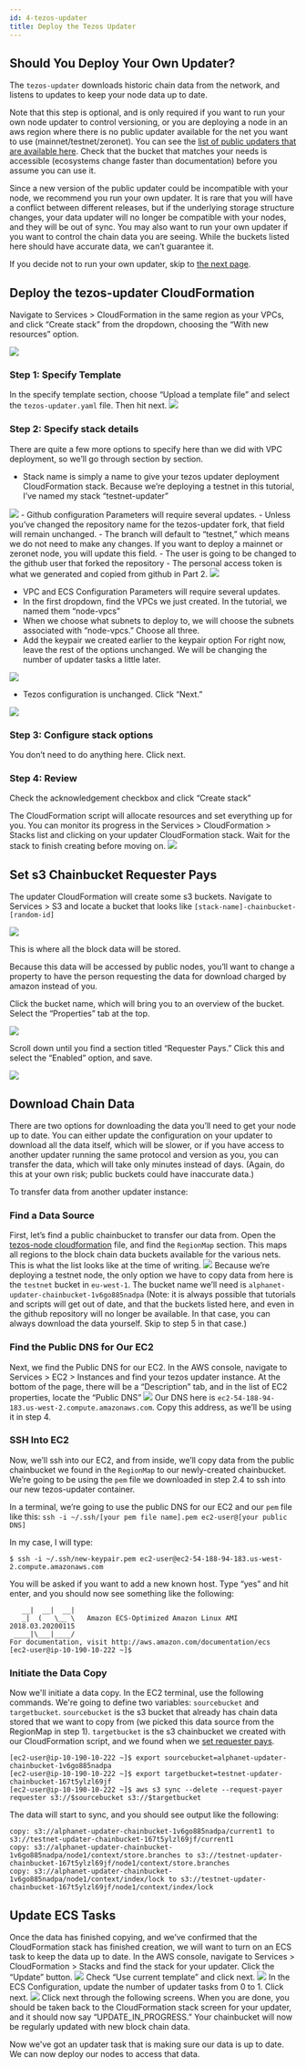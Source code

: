 ```yaml
---
id: 4-tezos-updater
title: Deploy the Tezos Updater
---
```


## Should You Deploy Your Own Updater?

The `tezos-updater` downloads historic chain data from the network, and listens to updates to keep your node data up to date. 

Note that this step is optional, and is only required if you want to run your own node updater to control versioning, or you are deploying a node in an aws region where there is no public updater available for the net you want to use (mainnet/testnet/zeronet). You can see the [list of public updaters that are available here](https://github.com/tqtezos/node-cloudformation/blob/804cf05e4530e52a1f7ac7d102f7ba74e51de776/frontnode-standalone.yaml#L247). Check that the bucket that matches your needs is accessible (ecosystems change faster than documentation) before you assume you can use it.

Since a new version of the public updater could be incompatible with your node, we recommend you run your own updater. It is rare that you will have a conflict between different releases, but if the underlying storage structure changes, your data updater will no longer be compatible with your nodes, and they will be out of sync. You may also want to run your own updater if you want to control the chain data you are seeing. While the buckets listed here should have accurate data, we can’t guarantee it.

If you decide not to run your own updater, skip to [the next page](/docs/run-a-node/5-tezos-nodes).


## Deploy the tezos-updater CloudFormation

Navigate to Services > CloudFormation in the same region as your VPCs, and click “Create stack” from the dropdown, choosing the “With new resources” option.

<img src="/img/images/updater-1.png" />

### Step 1: Specify Template

 In the specify template section, choose “Upload a template file” and select the `tezos-updater.yaml` file. Then hit next.
 <img src="/img/images/updater-2.png"/>

### Step 2: Specify stack details

There are quite a few more options to specify here than we did with VPC deployment, so we’ll go through section by section.

 - Stack name is simply a name to give your tezos updater deployment CloudFormation stack. Because we’re deploying a testnet in this tutorial, I’ve named my stack “testnet-updater”

<img src="/img/images/updater-3.png"/>
 - Github configuration Parameters will require several updates. 
 - Unless you’ve changed the repository name for the tezos-updater fork, that field will remain unchanged.
 - The branch will default to “testnet,” which means we do not need to make any changes. If you want to deploy a mainnet or zeronet node, you will update this field.
 - The user is going to be changed to the github user that forked the repository
 - The personal access token is what we generated and copied from github in Part 2.

<img src="/img/images/updater-4.png"/>

 - VPC and ECS Configuration Parameters will require several updates. 
 - In the first dropdown, find the VPCs we just created. In the tutorial, we named them “node-vpcs”
 - When we choose what subnets to deploy to, we will choose the subnets associated with “node-vpcs.” Choose all three.
 - Add the keypair we created earlier to the keypair option
 For right now, leave the rest of the options unchanged. We will be changing the number of updater tasks a little later.

<img src="/img/images/updater-5.png"/>

 - Tezos configuration is unchanged. Click “Next.”

 <img src="/img/images/updater-6.png"/>

### Step 3: Configure stack options

 You don’t need to do anything here. Click next.

### Step 4: Review

 Check the acknowledgement checkbox and click “Create stack”

The CloudFormation script will allocate resources and set everything up for you. You can monitor its progress in the Services > CloudFormation > Stacks list and clicking on your updater CloudFormation stack. Wait for the stack to finish creating before moving on.
<img src="/img/images/updater-7.png"/>

## Set s3 Chainbucket Requester Pays

The updater CloudFormation will create some s3 buckets. Navigate to Services > S3 and locate a bucket that looks like `[stack-name]-chainbucket-[random-id]`

<img src="/img/images/reqpays-1.png"/>

This is where all the block data will be stored.

Because this data will be accessed by public nodes, you’ll want to change a property to have the person requesting the data for download charged by amazon instead of you.

Click the bucket name, which will bring you to an overview of the bucket. Select the “Properties” tab at the top. 

<img src="/img/images/reqpays-2.png"/>

Scroll down until you find a section titled “Requester Pays.” Click this and select the “Enabled” option, and save.

<img src="/img/images/reqpays-3.png"/>

## Download Chain Data

There are two options for downloading the data you’ll need to get your node up to date. You can either update the configuration on your updater to download all the data itself, which will be slower, or if you have access to another updater running the same protocol and version as you, you can transfer the data, which will take only minutes instead of days. (Again, do this at your own risk; public buckets could have inaccurate data.)

To transfer data from another updater instance:

### Find a Data Source
First, let’s find a public chainbucket to transfer our data from. Open the [tezos-node cloudformation](https://github.com/tqtezos/node-cloudformation/blob/master/frontnode-standalone.yaml#L245) file, and find the `RegionMap` section. This maps all regions to the block chain data buckets available for the various nets. This is what the list looks like at the time of writing.
<img src="/img/images/chaindata-1.png"/>
Because we’re deploying a testnet node, the only option we have to copy data from here is the `testnet` bucket in `eu-west-1`. The bucket name we’ll need is `alphanet-updater-chainbucket-1v6go885nadpa` (Note: it is always possible that tutorials and scripts will get out of date, and that the buckets listed here, and even in the github repository will no longer be available. In that case, you can always download the data yourself. Skip to step 5 in that case.)

### Find the Public DNS for Our EC2
Next, we find the Public DNS for our EC2. In the AWS console, navigate to Services > EC2 > Instances and find your tezos updater instance. At the bottom of the page, there will be a “Description” tab, and in the list of EC2 properties, locate the “Public DNS”
<img src="/img/images/chaindata-2.png"/>
Our DNS here is `ec2-54-188-94-183.us-west-2.compute.amazonaws.com`. Copy this address, as we’ll be using it in step 4.

### SSH Into EC2
Now, we’ll ssh into our EC2, and from inside, we’ll copy data from the public chainbucket we found in the `RegionMap` to our newly-created chainbucket. We’re going to be using the `pem` file we downloaded in step 2.4 to ssh into our new tezos-updater container. 

In a terminal, we’re going to use the public DNS for our EC2 and our `pem` file like this: `ssh -i ~/.ssh/[your pem file name].pem ec2-user@[your public DNS]`

In my case, I will type:

```shell
$ ssh -i ~/.ssh/new-keypair.pem ec2-user@ec2-54-188-94-183.us-west-2.compute.amazonaws.com
```

You will be asked if you want to add a new known host. Type “yes” and hit enter, and you should now see something like the following:

```shell
   __|  __|  __|
   _|  (   \__ \   Amazon ECS-Optimized Amazon Linux AMI 2018.03.20200115
 ____|\___|____/
For documentation, visit http://aws.amazon.com/documentation/ecs
[ec2-user@ip-10-190-10-222 ~]$
```

### Initiate the Data Copy
Now we'll initiate a data copy. In the EC2 terminal, use the following commands.
We're going to define two variables: `sourcebucket` and `targetbucket`. `sourcebucket` is the s3 bucket that already has chain data stored that we want to copy from (we picked this data source from the RegionMap in step 1). `targetbucket` is the s3 chainbucket we created with our CloudFormation script, and we found when we [set requester pays](#set-s3-chainbucket-requester-pays).


```shell
[ec2-user@ip-10-190-10-222 ~]$ export sourcebucket=alphanet-updater-chainbucket-1v6go885nadpa
[ec2-user@ip-10-190-10-222 ~]$ export targetbucket=testnet-updater-chainbucket-167t5ylzl69jf
[ec2-user@ip-10-190-10-222 ~]$ aws s3 sync --delete --request-payer requester s3://$sourcebucket s3://$targetbucket
```
The data will start to sync, and you should see output like the following:
```shell
copy: s3://alphanet-updater-chainbucket-1v6go885nadpa/current1 to s3://testnet-updater-chainbucket-167t5ylzl69jf/current1
copy: s3://alphanet-updater-chainbucket-1v6go885nadpa/node1/context/store.branches to s3://testnet-updater-chainbucket-167t5ylzl69jf/node1/context/store.branches
copy: s3://alphanet-updater-chainbucket-1v6go885nadpa/node1/context/index/lock to s3://testnet-updater-chainbucket-167t5ylzl69jf/node1/context/index/lock
```


## Update ECS Tasks
Once the data has finished copying, and we’ve confirmed that the CloudFormation stack has finished creation, we will want to turn on an ECS task to keep the data up to date. In the AWS console, navigate to Services > CloudFormation > Stacks and find the stack for your updater. Click the “Update” button.
<img src="/img/images/chaindata-3.png"/>
Check “Use current template” and click next.
<img src="/img/images/chaindata-4.png"/>
In the ECS Configuration, update the number of updater tasks from 0 to 1. Click next. 
<img src="/img/images/chaindata-5.png"/>
Click next through the following screens. When you are done, you should be taken back to the CloudFormation stack screen for your updater, and it should now say “UPDATE_IN_PROGRESS.” Your chainbucket will now be regularly updated with new block chain data.

Now we've got an updater task that is making sure our data is up to date. We can now deploy our nodes to access that data.